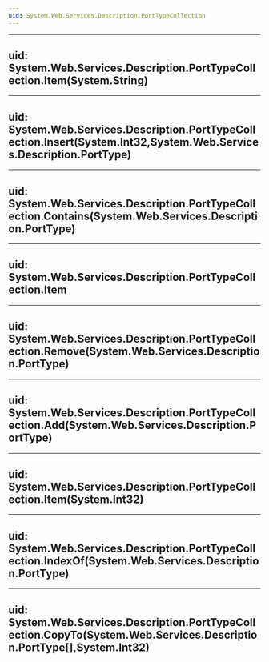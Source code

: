 ```yaml
---
uid: System.Web.Services.Description.PortTypeCollection
---
```


---
uid: System.Web.Services.Description.PortTypeCollection.Item(System.String)
---

---
uid: System.Web.Services.Description.PortTypeCollection.Insert(System.Int32,System.Web.Services.Description.PortType)
---

---
uid: System.Web.Services.Description.PortTypeCollection.Contains(System.Web.Services.Description.PortType)
---

---
uid: System.Web.Services.Description.PortTypeCollection.Item
---

---
uid: System.Web.Services.Description.PortTypeCollection.Remove(System.Web.Services.Description.PortType)
---

---
uid: System.Web.Services.Description.PortTypeCollection.Add(System.Web.Services.Description.PortType)
---

---
uid: System.Web.Services.Description.PortTypeCollection.Item(System.Int32)
---

---
uid: System.Web.Services.Description.PortTypeCollection.IndexOf(System.Web.Services.Description.PortType)
---

---
uid: System.Web.Services.Description.PortTypeCollection.CopyTo(System.Web.Services.Description.PortType[],System.Int32)
---
